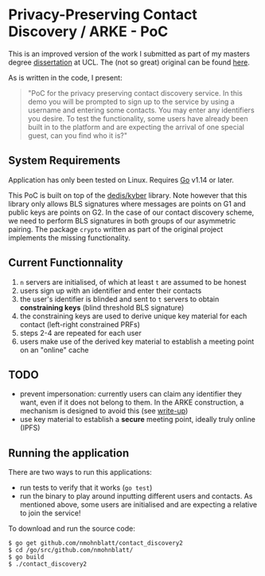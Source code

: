 # Privacy-Preserving Contact Discovery / ARKE - PoC
This is an improved version of the work I submitted as part of my masters degree [dissertation](https://github.com/nmohnblatt/ucl_dissertation) at UCL. The (not so great) original can be found [here](https://github.com/nmohnblatt/cd_client).


As is written in the code, I present:
> "PoC for the privacy preserving contact discovery service. In this demo you will be prompted to sign up to the service by using a username and entering some contacts. You may enter any identifiers you desire. To test the functionality, some users have already been built in to the platform and are expecting the arrival of one special guest, can you find who it is?"

## System Requirements
Application has only been tested on Linux. Requires [Go](https://golang.org) v1.14 or later.

This PoC is built on top of the [dedis/kyber](https://github.com/dedis/kyber) library. Note however that this library only allows BLS signatures where messages are points on G1 and public keys are points on G2. In the case of our contact discovery scheme, we need to perform BLS signatures in both groups of our asymmetric pairing. The package `crypto` written as part of the original project implements the missing functionality.

## Current Functionnality
1. `n` servers are initialised, of which at least `t` are assumed to be honest 
2. users sign up with an identifier and enter their contacts
3. the user's identifier is blinded and sent to `t` servers to obtain **constraining keys** (blind threshold BLS signature)
4. the constraining keys are used to derive unique key material for each contact (left-right constrained PRFs)
5. steps 2-4 are repeated for each user
6. users make use of the derived key material to establish a meeting point on an "online" cache

## TODO
- prevent impersonation: currently users can claim any identifier they want, even if it does not belong to them. In the ARKE construction, a mechanism is designed to avoid this (see [write-up](https://github.com/nmohnblatt/ucl_dissertation))
- use key material to establish a **secure** meeting point, ideally truly online (IPFS)


## Running the application

There are two ways to run this applications:
- run tests to verify that it works (`go test`)
- run the binary to play around inputting different users and contacts. As mentioned above, some users are initialised and are expecting a relative to join the service!

To download and run the source code:
```
$ go get github.com/nmohnblatt/contact_discovery2
$ cd /go/src/github.com/nmohnblatt/
$ go build
$ ./contact_discovery2
```
